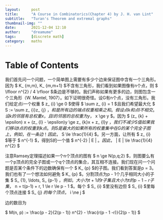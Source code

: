 ```yaml
---
layout:     post
title:      "A Course in Combinatorics(Chapter 4) by J. H. van Lint"
subtitle:   "Turan's Theorem and extremal graphs"
thumbnail-img: ""
date:       2021-12-04 12:10
author:     "dreamume"
tags: 		[discrete math]
category:   maths
---
```

<head>
    <script src="https://cdn.mathjax.org/mathjax/latest/MathJax.js?config=TeX-AMS-MML_HTMLorMML" type="text/javascript"></script>
    <script type="text/x-mathjax-config">
        MathJax.Hub.Config({
            tex2jax: {
            skipTags: ['script', 'noscript', 'style', 'textarea', 'pre'],
            inlineMath: [['$','$']]
            }
        });
    </script>
</head>

# Table of Contents



我们首先问一个问题，一个简单图上需要有多少个边来保证图中含有一个三角形。因为 $ K_ {m,m}, K_ {m,m+1} $不含有三角形，我们看到如果图像有n个点，则 $ \\lfloor n^{2} / 4 \\rfloor $条边是不够的。我们声称如果有更多的边，则图包含一个三角形（W. Mantel, 1907）。如下证明很奇怪。设G有n个点，没有三角形。我们给定点i一个权重 $ z_ {i} \\ge 0 $使得 $ \\sum z_ {i} = 1 $且我们希望最大化 $ S := \\sum z_ {i}z_ {j} $，和是所有边的端点权重相乘之和。假设点k和点l不相交。设k的邻居有总权重x，且l的邻居的总权重为y，$ x \\ge y $。因为 $ (z_ {k} + \\epsilon) x + (z_ {l} - \\epsilon)y \\ge z_ {k}x + z_ {l}y $，我们不减少S值如果我们移动l点的权重到k点。则S是最大的如果所有的权重集中在G的某个完全子图上，例如，在一条边！因此，$ S \\le \\frac{1}{4} $。另一方面，让所有 $ z_ {i} $等于 $ n^{-1} $，得到S的一个值 $ n^{-2} \| E \| $。因此，$ \| E \| \\le \\frac{1}{4} n^{2} $

注意Ramsey定理描述如果一个n个顶点的图有 $ n \\ge N(p,q;2) $，则图要么有一个p顶点的完全子图或一个q个顶点的集合，其互相不连接。我们现在问一个问题是否某个条件下的边数确保有一个 $ K_ {p} $的子图。我们看到答案是p = 3。我们也有了一个想法如何避免 $ K_ {p} $。分割顶点为p - 1个几乎相同大小的子集 $ S_ {1}, \\ldots, S_ {p-1} $，例如，大小为t + 1的r子集且大小为t的p - 1 - r子集，$ n = t(p-1) + r, 1 \\le r \\le p - 1 $。每个 $ S_ {i} $里没有边但 $ S_ {i} $里每个顶点连接 $ S_ {j} $的每个顶点，$ i \\ne j $

边的数目为

$ M(n, p) := \\frac{p - 2}{2(p - 1)} n^{2} - \\frac{r(p - 1 -r)}{2(p - 1)} $
